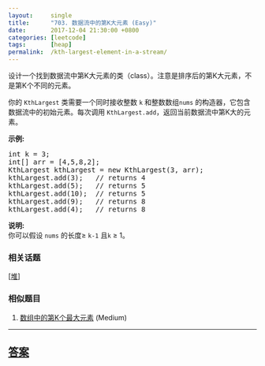 ```yaml
---
layout:     single
title:      "703. 数据流中的第K大元素 (Easy)"
date:       2017-12-04 21:30:00 +0800
categories: [leetcode]
tags:       [heap]
permalink:  /kth-largest-element-in-a-stream/
---
```


<p>设计一个找到数据流中第K大元素的类（class）。注意是排序后的第K大元素，不是第K个不同的元素。</p>

<p>你的&nbsp;<code>KthLargest</code>&nbsp;类需要一个同时接收整数&nbsp;<code>k</code> 和整数数组<code>nums</code>&nbsp;的构造器，它包含数据流中的初始元素。每次调用&nbsp;<code>KthLargest.add</code>，返回当前数据流中第K大的元素。</p>

<p><strong>示例:</strong></p>

<pre>
int k = 3;
int[] arr = [4,5,8,2];
KthLargest kthLargest = new KthLargest(3, arr);
kthLargest.add(3);&nbsp; &nbsp;// returns 4
kthLargest.add(5);&nbsp; &nbsp;// returns 5
kthLargest.add(10);&nbsp; // returns 5
kthLargest.add(9);&nbsp; &nbsp;// returns 8
kthLargest.add(4);&nbsp; &nbsp;// returns 8
</pre>

<p><strong>说明: </strong><br />
你可以假设&nbsp;<code>nums</code>&nbsp;的长度&ge;&nbsp;<code>k-1</code>&nbsp;且<code>k</code> &ge;&nbsp;1。</p>

### 相关话题
  [[堆](https://github.com/openset/leetcode/tree/master/tag/heap/README.md)]

### 相似题目
  1. [数组中的第K个最大元素](/kth-largest-element-in-an-array) (Medium)

---

## [答案](https://github.com/openset/leetcode/tree/master/problems/kth-largest-element-in-a-stream)
